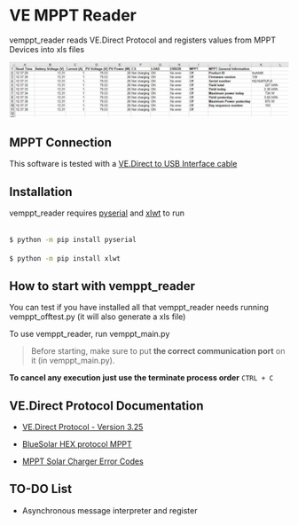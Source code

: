 # VE MPPT Reader


vemppt_reader reads VE.Direct Protocol and registers values from MPPT Devices into xls files

<img src="images/header_image.JPG" >

## MPPT Connection


This software is tested with a [VE.Direct to USB Interface cable](https://www.victronenergy.com.es/accessories/ve-direct-to-usb-interface)


## Installation

vemppt_reader requires [pyserial](https://pypi.org/project/pyserial/) and [xlwt](https://pypi.org/project/xlwt/) to run


```sh

$ python -m pip install pyserial

$ python -m pip install xlwt

```

## How to start with vemppt_reader

You can test if you have installed all that vemppt_reader needs running vemppt_offtest.py (it will also generate a xls file)

To use vemppt_reader, run vemppt_main.py
> Before starting, make sure to put **the correct communication port** on it (in vemppt_main.py).

**To cancel any execution just use the terminate process order** `CTRL + C`

## VE.Direct Protocol Documentation

  - [VE.Direct Protocol - Version 3.25](https://www.victronenergy.com.es/download-document/2036/ve.direct-protocol-3.25.pdf)

  - [BlueSolar HEX protocol MPPT](https://www.victronenergy.com.es/download-document/4459/bluesolar-hex-protocol-mppt.pdf)
  
  - [MPPT Solar Charger Error Codes](https://www.victronenergy.com/live/mppt-error-codes)


## TO-DO List

  - Asynchronous message interpreter and register
